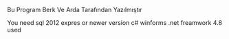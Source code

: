 Bu Program Berk Ve Arda Tarafından Yazılmıştır

You need sql 2012 expres or newer version c# winforms .net freamwork 4.8 used

